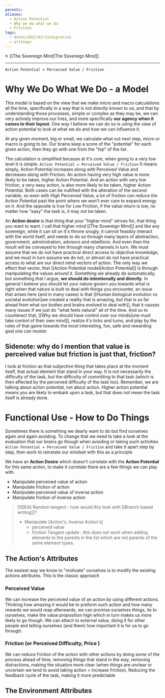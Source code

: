 ```yaml
---
parents: 
aliases:
  - Action Potential
  - Why we do what we do
  - Friction
tags:
  - dates/2022/02/13/migration
  - writeups
---
```

↖️ [[The Sovereign Mind|The Sovereign Mind]]


---
`Action Potential = Perceived Value / Friction`

# Why We Do What We Do - a Model
This model is based on the view that we make micro and macro calculations all the time, specifically in a way that is not directly known to us, and that by understanding those processes, simple or complex as they may be, we can very actively improve our lives, and more specifically **our agency when it comes to their layout**. One way I believe we can do so is using the view of action potential to look at what we do and how we can influence it.

At any given moment, big or small, we calculate what out next step, micro or macro is going to be. Our brains keep a score of the "potential" for each given action, then they go with one from the "top" of the list.

The calculation is simplified because at it's core, when going to a very low level it is simple. `Action Potential = Perceived Value / Friction`  It means simply, Action Potential increases along with Perceived Value and decreases along with Friction. An action having very high value is more likely to be taken, higher Action Potential. And an action with very low friction, a very easy action, is also more likely to be taken, higher Action Potential. Both cases can be nullified with the alteration of the second variable, so even with High Perceived Value, a lot of friction can reduce the Action Potential past the point where we won't ever care to expand energy on it. And the opposite is true for Low Friction, if the value inturn is low, no matter how "easy" the task is, it may not be taken.

An **Action desire** is that thing that your "higher mind" strives for, that thing you want to want. I call that higher mind [[The Sovereign Mind]] and like any sovereign, while it can sit on it's throne snugly, it cannot feasibly interact with the world itself, and needs to do so through many layers of abstraction, government, administration, advisors and rebellions. And even then the result will be conveyed to him through many channels in turn. We must assume that we do not have practical direct access to objective knowledge, and we must in turn assume we do not, or almost do not have practical access to what are our direct mind vectors of action. The only way we effect that vector, that [[Action Potential model|Action Potential]] is through manipulating the values around it. Something we already do automatically, but something that I argue, **we should do intentionally and directly**. In general I believe you should let your nature govern you towards what is right when that nature is built to deal with things you encounter, an issue that arises here (and in many cases) is that [[Human biological evolution vs societal evolution|we created a reality that is amazing, but that is so far ahead from what our bodies and brains evolved to deal with]], that it causes many issues if we just do "what feels natural" all of the time. And so to counteract that, [[Why we should have control over our minds|one must take control of their own mind]], realize it's ticks and turns, and play by the rules of that game towards the most interesting, fun, safe and rewarding goal one can muster.

## Sidenote: why do I mention that value is perceived value but friction is just that, friction?
I look at friction as that subjective thing that takes place at the moment itself, that actual element that stand in your way. It is not necessarily the difficulty of the task, but the difficulty of committing to that task (which is then affected by the perceived difficulty of the task too). Remember, we are talking about action potential, not about action. Higher action potential means you are likely to embark upon a task, but that does not mean the task itself is already done.

# Functional Use - How to Do Things
Sometimes there is something we dearly want to do but find ourselves again and again avoiding. To change that we need to take a look at the evaluation that our brains go though when avoiding or taking such activities `Action Potential = Perceived Value / Friction` and take it apart step by step, then work to reinstate our mindset with this as a principle


We have an **Action Desire** which doesn't correlate with the **Action Potential** for this same action, to make it correlate there are a few things we can play with.

- Manipulate perceived value of action
- Manipulate friction of action
- Manipulate perceived value of inverse action
- Manipulate friction of inverse action

> [!IDEA] Random tangent - how would this look with [[Branch based writing]]?
> - Manipulate [Action's, Inverse Action's]
> 	- perceived value
> 	- friction
> Tangent update : this does not work when adding elements to the parents in the list which are not parents of the same element types.



## The Action's Attributes
The easiest way we know to "motivate" ourselves is to modify the existing actions attributes. This is the classic approach

### Perceived Value
We can increase the perceived value of an action by using different actions. Thinking how amazing it would be to preform such action and how many rewards we would reap afterwards, we can promise ourselves things, lie to ourselves, make the value proposition high which in turn makes us more likely to go though. We can attach to external value, doing it for other people and telling ourselves (and them) how important it is for us to go through.

### Friction (or Perceived Difficulty, Price )
We can reduce friction of the action with other actions by doing some of the process ahead of time, removing things that stand in the way, removing distractions, making the situation more clear (when things are unclear or uncertain we tend to avoid taking action = increase friction). Reducing the feedback cycle of the task, making it more predictable

## The Environment Attributes

